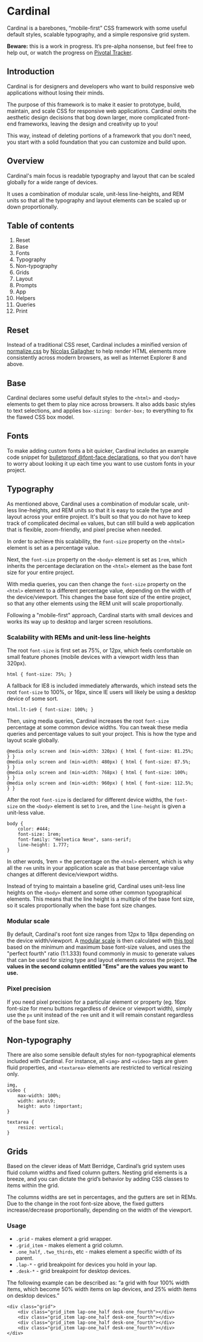 # Cardinal

Cardinal is a barebones, “mobile-first” CSS framework with some useful default styles, scalable typography, and a simple responsive grid system.

**Beware:** this is a work in progress. It’s pre-alpha nonsense, but feel free to help out, or watch the progress on [Pivotal Tracker](https://www.pivotaltracker.com/s/projects/803361).

## Introduction

Cardinal is for designers and developers who want to build responsive web applications without losing their minds.

The purpose of this framework is to make it easier to prototype, build, maintain, and scale CSS for responsive web applications. Cardinal omits the aesthetic design decisions that bog down larger, more complicated front-end frameworks, leaving the design and creativity up to you!

This way, instead of deleting portions of a framework that you don't need, you start with a solid foundation that you can customize and build upon.

## Overview

Cardinal's main focus is readable typography and layout that can be scaled globally for a wide range of devices. 

It uses a combination of modular scale, unit-less line-heights, and REM units so that all the typography and layout elements can be scaled up or down proportionally.

## Table of contents

1. Reset
2. Base
3. Fonts
4. Typography
5. Non-typography
6. Grids
7. Layout
8. Prompts
9. App
10. Helpers
11. Queries
12. Print

## Reset

Instead of a traditional CSS reset, Cardinal includes a minified version of [normalize.css](http://cbrac.co/11gtlnj) by [Nicolas Gallagher](http://cbrac.co/10l8rJQ) to help render HTML elements more consistently across modern browsers, as well as Internet Explorer 8 and above.

## Base

Cardinal declares some useful default styles to the `<html>` and `<body>` elements to get them to play nice across browsers. It also adds basic styles to text selections, and applies `box-sizing: border-box;` to everything to fix the flawed CSS box model.

## Fonts

To make adding custom fonts a bit quicker, Cardinal includes an example code snippet for [bulletproof @font-face declarations](http://cbrac.co/U4mSbc), so that you don’t have to worry about looking it up each time you want to use custom fonts in your project.

## Typography

As mentioned above, Cardinal uses a combination of modular scale, unit-less line-heights, and REM units so that it is easy to scale the type and layout across your entire project. It's built so that you do not have to keep track of complicated decimal `em` values, but can still build a web application that is flexible, zoom-friendly, and pixel precise when needed.

In order to achieve this scalability, the `font-size` property on the `<html>` element is set as a percentage value.

Next, the `font-size` property on the `<body>` element is set as `1rem`, which inherits the percentage declaration on the `<html>` element as the base font size for your entire project.

With media queries, you can then change the `font-size` property on the `<html>` element to a different percentage value, depending on the width of the device/viewport. This changes the base font size of the entire project, so that any other elements using the REM unit will scale proportionally.

Following a "mobile-first" approach, Cardinal starts with small devices and works its way up to desktop and larger screen resolutions.

### Scalability with REMs and unit-less line-heights

The root `font-size` is first set as 75%, or 12px, which feels comfortable on small feature phones (mobile devices with a viewport width less than 320px).

	html { font-size: 75%; }

A fallback for IE8 is included immediately afterwards, which instead sets the root `font-size` to 100%, or 16px, since IE users will likely be using a desktop device of some sort.

	html.lt-ie9 { font-size: 100%; }

Then, using media queries, Cardinal increases the root `font-size` percentage at some common device widths. You can tweak these media queries and percentage values to suit your project. This is how the type and layout scale globally.

	@media only screen and (min-width: 320px) { html { font-size: 81.25%; } }
	@media only screen and (min-width: 480px) { html { font-size: 87.5%;  } }
	@media only screen and (min-width: 768px) { html { font-size: 100%;   } }
	@media only screen and (min-width: 960px) { html { font-size: 112.5%; } }

After the root `font-size` is declared for different device widths, the `font-size` on the `<body>` element is set to `1rem`, and the `line-height` is given a unit-less value.

	body {
		color: #444;
		font-size: 1rem;
		font-family: "Helvetica Neue", sans-serif;
		line-height: 1.777;
	}

In other words, 1rem = the percentage on the `<html>` element, which is why all the `rem` units in your application scale as that base percentage value changes at different device/viewport widths.

Instead of trying to maintain a baseline grid, Cardinal uses unit-less line heights on the `<body>` element and some other common typographical elements. This means that the line height is a multiple of the base font size, so it scales proportionally when the base font size changes.

### Modular scale

By default, Cardinal's root font size ranges from 12px to 18px  depending on the device width/viewport. A [modular scale](http://modularscale.com/scale/?px1=12&px2=18&ra1=1.333&ra2=0) is then calculated with [this tool](http://modularscale.com) based on the minimum and maximum base font-size values, and uses the "perfect fourth" ratio (1:1.333) found commonly in music to generate values that can be used for sizing type and layout elements across the project. **The values in the second column entitled "Ems" are the values you want to use.**

### Pixel precision

If you need pixel precision for a particular element or property (eg. 16px font-size for menu buttons regardless of device or viewport width), simply use the `px` unit instead of the `rem` unit and it will remain constant regardless of the base font size.

## Non-typography

There are also some sensible default styles for non-typographical elements included with Cardinal. For instance, all `<img>` and `<video>` tags are given fluid properties, and `<textarea>` elements are restricted to vertical resizing only.

	img,
	video {
		max-width: 100%;
		width: auto\9;
		height: auto !important;
	}

	textarea {
		resize: vertical;
	}

## Grids

Based on the clever ideas of Matt Berridge, Cardinal’s grid system uses fluid column widths and fixed column gutters. Nesting grid elements is a breeze, and you can dictate the grid’s behavior by adding CSS classes to items within the grid.

The columns widths are set in percentages, and the gutters are set in REMs. Due to the change in the root font-size above, the fixed gutters increase/decrease proportionally, depending on the width of the viewport.

### Usage

- `.grid` - makes element a grid wrapper.
- `.grid_item` - makes element a grid column.
- `.one_half`,
`.two_thirds`, etc - makes element a specific width of its parent.
- `.lap-*` - grid breakpoint for devices you hold in your lap.
- `.desk-*` - grid breakpoint for desktop devices.

The following example can be described as: “a grid with four 100% width items, which become 50% width items on lap devices, and 25% width items on desktop devices.”

	<div class="grid">
		<div class="grid_item lap-one_half desk-one_fourth"></div>
		<div class="grid_item lap-one_half desk-one_fourth"></div>
		<div class="grid_item lap-one_half desk-one_fourth"></div>
		<div class="grid_item lap-one_half desk-one_fourth"></div>
	</div>
